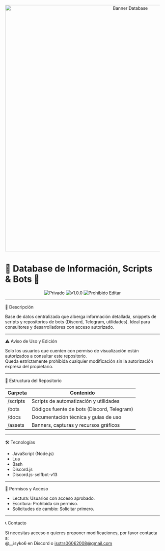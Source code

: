 <p align="center">
  <img src="https://raw.githubusercontent.com/usuario/repo/main/assets/banner.png" alt="Banner Database" width="800"/>
  <h1>💾 Database de Información, Scripts & Bots 💾</h1>
</p>

<p align="center">
  <img src="https://img.shields.io/badge/status-Privado-ff69b4" alt="Privado">
  <img src="https://img.shields.io/badge/version-1.0.0-green" alt="v1.0.0">
  <img src="https://img.shields.io/badge/licencia-Prohibido%20Editar-red" alt="Prohibido Editar">
</p>

---

🚀 Descripción

Base de datos centralizada que alberga información detallada, snippets de scripts y repositorios de bots (Discord, Telegram, utilidades). Ideal para consultores y desarrolladores con acceso autorizado.

---

⚠️ Aviso de Uso y Edición

Solo los usuarios que cuenten con permiso de visualización están autorizados a consultar este repositorio.  
Queda estrictamente prohibida cualquier modificación sin la autorización expresa del propietario.

---

📂 Estructura del Repositorio

| Carpeta    | Contenido                                   |
|------------|---------------------------------------------|
| /scripts | Scripts de automatización y utilidades      |
| /bots    | Códigos fuente de bots (Discord, Telegram)  |
| /docs    | Documentación técnica y guías de uso        |
| /assets  | Banners, capturas y recursos gráficos       |

---

🛠️ Tecnologías

- JavaScript (Node.js)  
- Lua
- Bash  
- Discord.js
- Discord.js-selfbot-v13

---

🔐 Permisos y Acceso

- Lectura: Usuarios con acceso aprobado.  
- Escritura: Prohibida sin permiso.  
- Solicitudes de cambio: Solicitar primero.

---

📞 Contacto

Si necesitas acceso o quieres proponer modificaciones, por favor contacta a:  
@__isyko6 en Discord o isxtrs06062008@gmail.com